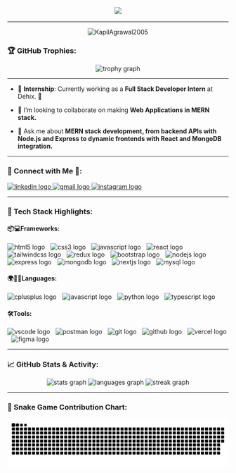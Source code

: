 <p align="center">
  <img src="https://readme-typing-svg.herokuapp.com?font=Fira+Code&size=28&pause=1000&color=0FB7FF&center=true&vCenter=true&width=1000&lines=Welcome+to+My+Dev+Universe+🚀;B.Tech+Student+%7C+Full+Stack+Developer+%7C+Lifelong+Learner" />
</p>

---

<p align="center"> <img src="https://komarev.com/ghpvc/?username=KapilAgrawal2005&label=Profile%20views&color=0e75b6&style=flat" alt="KapilAgrawal2005" /> </p>

### 🏆 GitHub Trophies:
<p align="center">
    <img src="https://github-profile-trophy.vercel.app?username=KapilAgrawal2005&theme=tokyonight&column=-1&row=1&margin-w=8&margin-h=8&no-bg=false&no-frame=false&order=4" height="150" alt="trophy graph"  />
</p>

---

- 🎯 **Internship**: Currently working as a **Full Stack Developer Intern** at Dehix. 🚀

- 🤝 I’m looking to collaborate on making **Web Applications in MERN stack.**

- 💬 Ask me about **MERN stack development, from backend APIs with Node.js and Express to dynamic frontends with React and MongoDB integration.**

--- 

### 📩 Connect with Me 🤝:
<div align="left">
  <a href="www.linkedin.com/in/kapil-agrawal28" target="_blank">
    <img src="https://raw.githubusercontent.com/maurodesouza/profile-readme-generator/master/src/assets/icons/social/linkedin/default.svg" width="62" height="50" alt="linkedin logo"  />
  </a>
  <a href="mailto:kapilagrawal448@gmail.com" target="_blank">
    <img src="https://raw.githubusercontent.com/maurodesouza/profile-readme-generator/master/src/assets/icons/social/gmail/default.svg" width="62" height="50" alt="gmail logo"  />
  </a>
  <a href="https://www.instagram.com/ig_kapil_agrawal/" target="_blank">
    <img src="https://raw.githubusercontent.com/maurodesouza/profile-readme-generator/master/src/assets/icons/social/instagram/default.svg" width="62" height="50" alt="instagram logo"  />
  </a>
</div>

---

### 🧠 Tech Stack Highlights:
#### 📦💻Frameworks:

<div align="left">
  <img src="https://skillicons.dev/icons?i=html" height="55" alt="html5 logo"  />
  <img width="5" />
  <img src="https://skillicons.dev/icons?i=css" height="55" alt="css3 logo"  />
  <img width="5" />
  <img src="https://skillicons.dev/icons?i=js" height="55" alt="javascript logo"  />
  <img width="5" />
  <img src="https://skillicons.dev/icons?i=react" height="55" alt="react logo"  />
  <img width="5" />
  <img src="https://skillicons.dev/icons?i=tailwind" height="55" alt="tailwindcss logo"  />
  <img width="5" />
  <img src="https://skillicons.dev/icons?i=redux" height="55" alt="redux logo"  />
  <img width="5" />
  <img src="https://skillicons.dev/icons?i=bootstrap" height="55" alt="bootstrap logo"  />
  <img width="5" />
  <img src="https://skillicons.dev/icons?i=nodejs" height="55" alt="nodejs logo"  />
  <img width="5" />
  <img src="https://skillicons.dev/icons?i=express" height="55" alt="express logo"  />
  <img width="5" />
  <img src="https://skillicons.dev/icons?i=mongodb" height="55" alt="mongodb logo"  />
  <img width="5" />
  <img src="https://skillicons.dev/icons?i=nextjs" height="55" alt="nextjs logo"  />
  <img width="5" />
  <img src="https://skillicons.dev/icons?i=mysql" height="55" alt="mysql logo"  />
</div>

#### 🌍👨‍💻Languages:
<div align="left">
  <img src="https://skillicons.dev/icons?i=cpp" height="55" alt="cplusplus logo"  />
  <img width="5" />
  <img src="https://skillicons.dev/icons?i=js" height="55" alt="javascript logo"  />
  <img width="5" />
  <img src="https://skillicons.dev/icons?i=py" height="55" alt="python logo"  />
  <img width="5" />
  <img src="https://skillicons.dev/icons?i=ts" height="55" alt="typescript logo"  />
</div>

#### 🛠️Tools:
<div align="left">
  <img src="https://skillicons.dev/icons?i=vscode" height="55" alt="vscode logo"  />
  <img width="5" />
  <img src="https://skillicons.dev/icons?i=postman" height="55" alt="postman logo"  />
  <img width="5" />
  <img src="https://skillicons.dev/icons?i=git" height="55" alt="git logo"  />
  <img width="5" />
  <img src="https://skillicons.dev/icons?i=github" height="55" alt="github logo"  />
  <img width="5"/>
  <img src="https://skillicons.dev/icons?i=vercel" height="55" alt="vercel logo"  />
  <img width="5" />
  <img src="https://skillicons.dev/icons?i=figma" height="55" alt="figma logo"  />
</div>

---

### 📈 GitHub Stats & Activity:

<div align="center">
  <img src="https://github-readme-stats.vercel.app/api?username=KapilAgrawal2005&hide_title=false&hide_rank=false&show_icons=true&include_all_commits=true&count_private=true&disable_animations=false&theme=tokyonight&locale=en&hide_border=false&order=1" height="150" alt="stats graph"  />
  <img src="https://github-readme-stats.vercel.app/api/top-langs?username=KapilAgrawal2005&locale=en&hide_title=false&layout=compact&card_width=320&langs_count=5&theme=tokyonight&hide_border=false&order=2" height="150" alt="languages graph"  />
  <img src="https://streak-stats.demolab.com?user=KapilAgrawal2005&locale=en&mode=daily&theme=tokyonight&hide_border=false&border_radius=5&order=3" height="150" alt="streak graph"  />
</div>

---

### 🐍 Snake Game Contribution Chart:
![snake gif](https://github.com/KapilAgrawal2005/KapilAgrawal2005/blob/output/github-snake-dark.svg)
